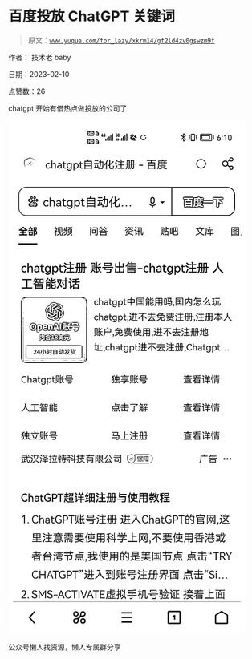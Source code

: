 # 百度投放 ChatGPT 关键词

> 原文：[`www.yuque.com/for_lazy/xkrm14/gf2ld4zv0gswzm9f`](https://www.yuque.com/for_lazy/xkrm14/gf2ld4zv0gswzm9f)



作者： 技术老 baby



日期：2023-02-10



点赞数：26



chatgpt 开始有借热点做投放的公司了



![](img/4eac90966337c2db5935c7aa022c77ea.png)  

公众号懒人找资源，懒人专属群分享

